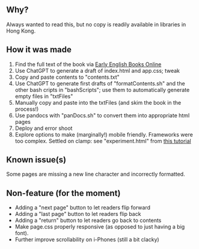 ## Why?

Always wanted to read this, but no copy is readily available in libraries in Hong Kong.

## How it was made

1. Find the full text of the book via [Early English Books Online](https://quod.lib.umich.edu/e/eebogroup/)
2. Use ChatGPT to generate a draft of index.html and app.css; tweak
3. Copy and paste contents to "contents.txt"
4. Use ChatGPT to generate first drafts of "formatContents.sh" and the other bash cripts in "bashScripts"; use them to automatically generate empty files in "txtFiles"
5. Manually copy and paste into the txtFiles (and skim the book in the process!)
6. Use pandocs with "panDocs.sh" to convert them into appropriate html pages
7. Deploy and error shoot
8. Explore options to make (marginally!) mobile friendly.  Frameworks were too complex.  Settled on clamp: see "experiment.html" from [this tutorial](https://www.youtube.com/watch?v=erqRw3E-vn4)

## Known issue(s)

Some pages are missing a new line character and incorrectly formatted.

## Non-feature (for the moment)

- Adding a "next page" button to let readers flip forward
- Adding a "last page" button to let readers flip back
- Adding a "return" button to let readers go back to contents
- Make page.css properly responsive (as opposed to just having a big font).
- Further improve scrollability on i-Phones (still a bit clacky)
